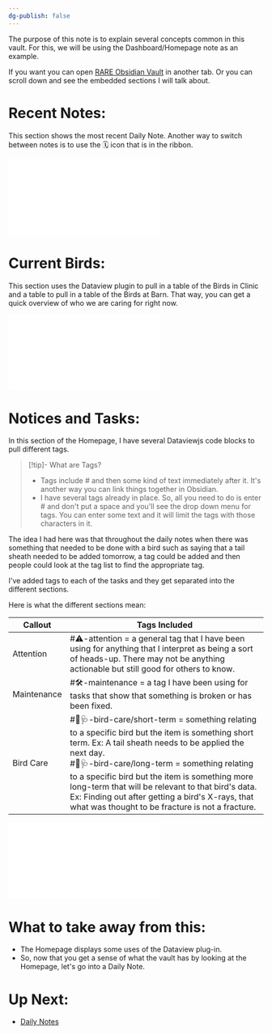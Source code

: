 ```yaml
---
dg-publish: false
---
```


The purpose of this note is to explain several concepts common in this vault. For this, we will be using the Dashboard/Homepage note as an example.

If you want you can open [RARE Obsidian Vault](../Admin/RARE%20Obsidian%20Vault.md) in another tab. Or you can scroll down and see the embedded sections I will talk about.

# Recent Notes:

This section shows the most recent Daily Note.
Another way to switch between notes is to use the 🗓️ icon that is in the ribbon.

![RARE Obsidian Vault > Recent Notes](../Admin/RARE%20Obsidian%20Vault.md#Recent%20Notes)

# Current Birds:

This section uses the Dataview plugin to pull in a table of the Birds in Clinic and a table to pull in a table of the Birds at Barn. That way, you can get a quick overview of who we are caring for right now.

![RARE Obsidian Vault > Current Birds](../Admin/RARE%20Obsidian%20Vault.md#Current%20Birds)

# Notices and Tasks:
In this section of the Homepage, I have several Dataviewjs code blocks to pull different tags.

> [!tip]- What are Tags?
> - Tags include # and then some kind of text immediately after it. It's another way you can link things together in Obsidian.
> - I have several tags already in place. So, all you need to do is enter # and don't put a space and you'll see the drop down menu for tags. You can enter some text and it will limit the tags with those characters in it.

The idea I had here was that throughout the daily notes when there was something that needed to be done with a bird such as saying that a tail sheath needed to be added tomorrow, a tag could be added and then people could look at the tag list to find the appropriate tag.

I've added tags to each of the tasks and they get separated into the different sections.

Here is what the different sections mean:

| Callout     | Tags Included                                                                                                                                                                                                                                                                                                                                                                                                                   |
| ----------- | ------------------------------------------------------------------------------------------------------------------------------------------------------------------------------------------------------------------------------------------------------------------------------------------------------------------------------------------------------------------------------------------------------------------------------- |
| Attention   | #⚠️-attention = a general tag that I have been using for anything that I interpret as being a sort of heads-up. There may not be anything actionable but still good for others to know.                                                                                                                                                                                                                                         |
| Maintenance | #🛠️-maintenance  = a tag I have been using for tasks that show that something is broken or has been fixed.                                                                                                                                                                                                                                                                                                                     |
| Bird Care   | #🦅🩺-bird-care/short-term  = something relating to a specific bird but the item is something short term. Ex: A tail sheath needs to be applied the next day. <br>#🦅🩺-bird-care/long-term  = something relating to a specific bird but the item is something more long-term that will be relevant to that bird's data. Ex: Finding out after getting a bird's X-rays, that what was thought to be fracture is not a fracture. |

![RARE Obsidian Vault > Notices and Tasks](../Admin/RARE%20Obsidian%20Vault.md#Notices%20and%20Tasks)

# What to take away from this:
- The Homepage displays some uses of the Dataview plug-in.
- So, now that you get a sense of what the vault has by looking at the Homepage, let's go into a Daily Note.

# Up Next:
- [Daily Notes](./Daily%20Notes.md)